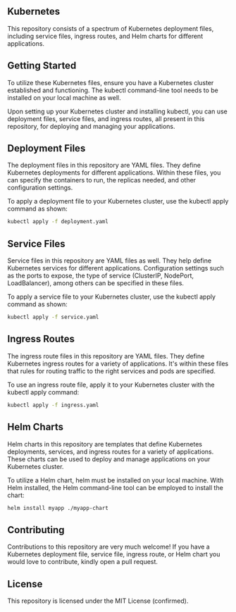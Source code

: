 ## Kubernetes
This repository consists of a spectrum of Kubernetes deployment files, including service files, ingress routes, and Helm charts for different applications.

## Getting Started
To utilize these Kubernetes files, ensure you have a Kubernetes cluster established and functioning. The kubectl command-line tool needs to be installed on your local machine as well.

Upon setting up your Kubernetes cluster and installing kubectl, you can use deployment files, service files, and ingress routes, all present in this repository, for deploying and managing your applications.

## Deployment Files
The deployment files in this repository are YAML files. They define Kubernetes deployments for different applications. Within these files, you can specify the containers to run, the replicas needed, and other configuration settings.

To apply a deployment file to your Kubernetes cluster, use the kubectl apply command as shown:

```bash
kubectl apply -f deployment.yaml
```

## Service Files
Service files in this repository are YAML files as well. They help define Kubernetes services for different applications. Configuration settings such as the ports to expose, the type of service (ClusterIP, NodePort, LoadBalancer), among others can be specified in these files.

To apply a service file to your Kubernetes cluster, use the kubectl apply command as shown:

```bash
kubectl apply -f service.yaml
```

## Ingress Routes
The ingress route files in this repository are YAML files. They define Kubernetes ingress routes for a variety of applications. It's within these files that rules for routing traffic to the right services and pods are specified.

To use an ingress route file, apply it to your Kubernetes cluster with the kubectl apply command:

```bash
kubectl apply -f ingress.yaml
```

## Helm Charts
Helm charts in this repository are templates that define Kubernetes deployments, services, and ingress routes for a variety of applications. These charts can be used to deploy and manage applications on your Kubernetes cluster.

To utilize a Helm chart, helm must be installed on your local machine. With Helm installed, the Helm command-line tool can be employed to install the chart:

```bash
helm install myapp ./myapp-chart
```

## Contributing
Contributions to this repository are very much welcome! If you have a Kubernetes deployment file, service file, ingress route, or Helm chart you would love to contribute, kindly open a pull request.

## License
This repository is licensed under the MIT License (confirmed).
